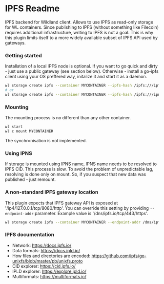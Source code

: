 # IPFS Readme

IPFS backend for Wildland client. Allows to use IPFS as read-only storage for WL containers. Since publishing to IPFS (without something like Filecoin) requires additional infrastructure, writing to IPFS is not a goal. This is why this plugin limits itself to a more widely available subset of IPFS API used by gateways.

### Getting started

Installation of a local IPFS node is optional. If you want to go quick and dirty - just use a public gateway (see section below). Otherwise - install a go-ipfs client using your OS preffered way, initalize it and start it as a daemon.
```bash
wl storage create ipfs --container MYCONTAINER --ipfs-hash /ipfs:///ipfs/IPFS_HASH
# or
wl storage create ipfs --container MYCONTAINER --ipfs-hash /ipfs:///ipns/IPNS_NAME
```

### Mounting

The mounting process is no different than any other container.

```bash
wl start
wl c mount MYCONTAINER
```

The synchronisation is not implemented.

### Using IPNS

If storage is mounted using IPNS name, IPNS name needs to be resolved to IPFS CID. This process is slow. To avoid the problem of unpredictable lag, resolving is done only on mount. So, if you suspect that new data was published - just remount.

### A non-standard IPFS gateway location

This plugin expects that IPFS gateway API is exposed at '/ip4/127.0.0.1/tcp/8080/http'. You can override this setting by providing `--endpoint-addr` parameter. Example value is '/dns/ipfs.io/tcp/443/https'.

```bash
wl storage create ipfs --container MYCONTAINER --endpoint-addr /dns/ipfs.io/tcp/443/https --ipfs-hash /ipfs://IPFS_OR_IPNS_URL
```

### IPFS documentation
* Network: https://docs.ipfs.io/  
* Data formats: https://docs.ipld.io/  
* How files and directories are encoded: https://github.com/ipfs/go-unixfs/blob/master/pb/unixfs.proto  
* CID explorer: https://cid.ipfs.io/  
* IPLD explorer: https://explore.ipld.io/  
* Multiformats: https://multiformats.io/
